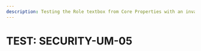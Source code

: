 ```yaml
---
description: Testing the Role textbox from Core Properties with an invalid role.
---
```


# TEST: SECURITY-UM-05

